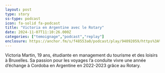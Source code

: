 ```yaml
---
layout: post
type: story
ss-type: podcast
icon: fa-solid fa-podcast
title: "Victoria en Argentine avec le Rotary"
date: 2024-11-07T11:10:26.000Z
categories: ["temoignage","podcast","replay"]
enclosure: https://anchor.fm/s/f48553a0/podcast/play/94092059/https%3A%2F%2Fd3ctxlq1ktw2nl.cloudfront.net%2Fstaging%2F2024-10-7%2F62107556-2ea5-2e69-b724-d9dd729b6311.mp3
---
```


Victoria Martin, 19 ans, étudiante en management du tourisme et des loisirs à Bruxelles. Sa passion pour les voyages l’a conduite vivre une année d’échange à Cordoba en Argentine en 2022-2023 grâce au Rotary.